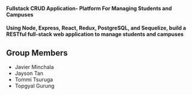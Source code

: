 
#### Fullstack CRUD Application- Platform For Managing Students and Campuses
#### Using Node, Express, React, Redux, PostgreSQL, and Sequelize, build a RESTful full-stack web application to manage students and campuses

Group Members
----
* Javier Minchala
* Jayson Tan
* Tommi Tsuruga
* Topgyal Gurung


